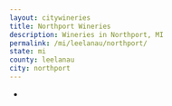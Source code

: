 ```yaml
---
layout: citywineries
title: Northport Wineries
description: Wineries in Northport, MI
permalink: /mi/leelanau/northport/
state: mi
county: leelanau
city: northport
---
```

-
